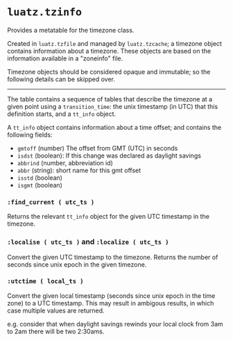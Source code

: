 # `luatz.tzinfo`

Provides a metatable for the timezone class.

Created in `luatz.tzfile` and managed by `luatz.tzcache`;
a timezone object contains information about a timezone.
These objects are based on the information available in a "zoneinfo" file.

Timezone objects should be considered opaque and immutable;
so the following details can be skipped over.

------------------------------------------------------------------------------

The table contains a sequence of tables that describe the timezone at a given point
using a `transition_time`: the unix timestamp (in UTC) that this definition starts, and
a `tt_info` object.

A `tt_info` object contains information about a time offset;
and contains the following fields:

  - `gmtoff` (number) The offset from GMT (UTC) in seconds
  - `isdst` (boolean): If this change was declared as daylight savings
  - `abbrind` (number, abbreviation id)
  - `abbr` (string): short name for this gmt offset
  - `isstd` (boolean)
  - `isgmt` (boolean)


### `:find_current ( utc_ts )`

Returns the relevant `tt_info` object for the given UTC timestamp in the timezone.


### `:localise ( utc_ts )` and `:localize ( utc_ts )`

Convert the given UTC timestamp to the timezone.
Returns the number of seconds since unix epoch in the given timezone.


### `:utctime ( local_ts )`

Convert the given local timestamp (seconds since unix epoch in the time zone) to a UTC timestamp.
This may result in ambigous results, in which case multiple values are returned.

e.g. consider that when daylight savings rewinds your local clock from 3am to 2am there will be two 2:30ams.
